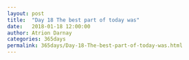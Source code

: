 ```yaml
---
layout: post  
title:  "Day 18 The best part of today was"  
date:   2018-01-18 12:00:00  
author: Atrion Darnay  
categories: 365days
permalink: 365days/Day-18-The-best-part-of-today-was.html  
---
```

